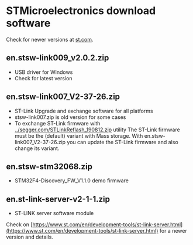 # STMicroelectronics download software

Check for newer versions at [st.com](https://www.st.com).

## en.stsw-link009_v2.0.2.zip

- USB driver for Windows
- Check for latest version

## en.stsw-link007_V2-37-26.zip

- ST-Link Upgrade and exchange software for all platforms
- stsw-link007.zip is old version for some cases
- To exchange ST-Link firmware with [../segger.com/STLinkReflash_190812.zip](../segger.com/STLinkReflash_190812.zip) utility The ST-Link firmware must be the (default) variant with Mass storage. With en.stsw-link007_V2-37-26.zip you can update the ST-Link firmware and also change its variant.

## en.stsw-stm32068.zip

- STM32F4-Discovery_FW_V1.1.0 demo firmware

## en.st-link-server-v2-1-1.zip

- ST-LINK server software module

Check on [https://www.st.com/en/development-tools/st-link-server.html](https://www.st.com/en/development-tools/st-link-server.html) for a newer version and details.